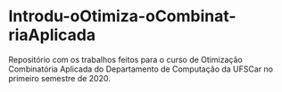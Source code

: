 # Introdu-oOtimiza-oCombinat-riaAplicada
Repositório com os trabalhos feitos para o curso de Otimização Combinatória Aplicada do Departamento de Computação da UFSCar no primeiro semestre de 2020.
